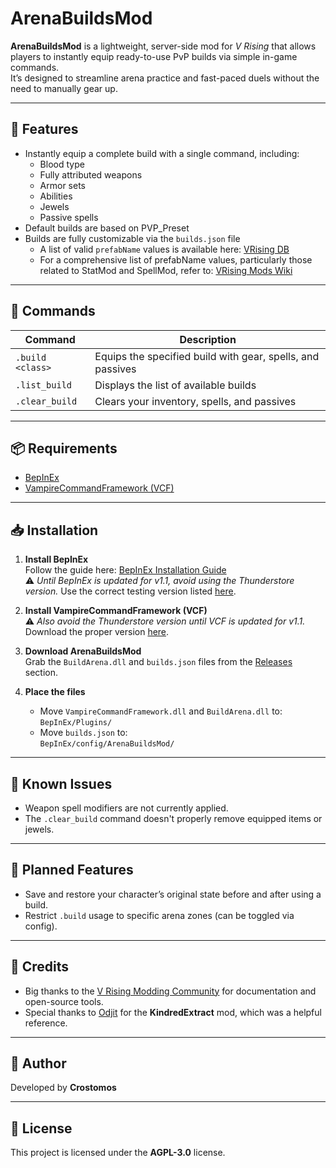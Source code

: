 ﻿# ArenaBuildsMod

**ArenaBuildsMod** is a lightweight, server-side mod for *V Rising* that allows players to instantly equip ready-to-use PvP builds via simple in-game commands.  
It’s designed to streamline arena practice and fast-paced duels without the need to manually gear up.

---

## 🔧 Features

- Instantly equip a complete build with a single command, including:
  - Blood type
  - Fully attributed weapons
  - Armor sets
  - Abilities
  - Jewels
  - Passive spells
- Default builds are based on PVP_Preset
- Builds are fully customizable via the `builds.json` file
  - A list of valid `prefabName` values is available here: [VRising DB](https://vrising.gaming.tools)
  - For a comprehensive list of prefabName values, particularly those related to StatMod and SpellMod, refer to: [VRising Mods Wiki](https://wiki.vrisingmods.com/prefabs/Spell)

---

## 💬 Commands

| Command            | Description                                                  |
|--------------------|--------------------------------------------------------------|
| `.build <class>`   | Equips the specified build with gear, spells, and passives   |
| `.list_build`      | Displays the list of available builds                        |
| `.clear_build`     | Clears your inventory, spells, and passives                  |

---

## 📦 Requirements

- [BepInEx](https://github.com/BepInEx/BepInEx)
- [VampireCommandFramework (VCF)](https://github.com/decaprime/VampireCommandFramework)

---

## 📥 Installation

1. **Install BepInEx**  
   Follow the guide here: [BepInEx Installation Guide](https://wiki.vrisingmods.com/user/bepinex_install.html)  
   ⚠️ *Until BepInEx is updated for v1.1, avoid using the Thunderstore version.* Use the correct testing version listed [here](https://wiki.vrisingmods.com/user/game_update.html).

2. **Install VampireCommandFramework (VCF)**  
   ⚠️ *Also avoid the Thunderstore version until VCF is updated for v1.1.* Download the proper version [here](https://wiki.vrisingmods.com/user/game_update.html).

3. **Download ArenaBuildsMod**  
   Grab the `BuildArena.dll` and `builds.json` files from the [Releases](#) section.

4. **Place the files**  
   - Move `VampireCommandFramework.dll` and `BuildArena.dll` to:  
     `BepInEx/Plugins/`
   - Move `builds.json` to:  
     `BepInEx/config/ArenaBuildsMod/`

---

## 🐞 Known Issues

- Weapon spell modifiers are not currently applied.
- The `.clear_build` command doesn't properly remove equipped items or jewels.

---

## 🚧 Planned Features

- Save and restore your character’s original state before and after using a build.
- Restrict `.build` usage to specific arena zones (can be toggled via config).

---

## 🙌 Credits

- Big thanks to the [V Rising Modding Community](https://vrisingmods.com/) for documentation and open-source tools.
- Special thanks to [Odjit](https://github.com/Odjit) for the **KindredExtract** mod, which was a helpful reference.

---

## 👤 Author

Developed by **Crostomos**

---

## 📄 License

This project is licensed under the **AGPL-3.0** license.
